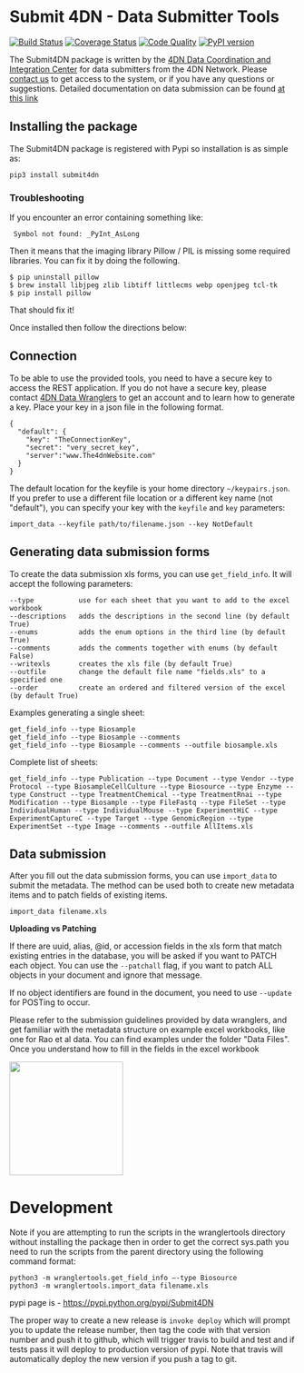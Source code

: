 # Submit 4DN - Data Submitter Tools

[![Build Status](https://travis-ci.org/hms-dbmi/Submit4DN.svg?branch=master)](https://travis-ci.org/hms-dbmi/Submit4DN)
[![Coverage Status](https://coveralls.io/repos/github/hms-dbmi/Submit4DN/badge.svg?branch=master)](https://coveralls.io/github/hms-dbmi/Submit4DN?branch=master)
[![Code Quality](https://api.codacy.com/project/badge/Grade/a4d521b4dd9c49058304606714528538)](https://www.codacy.com/app/jeremy_7/Submit4DN)
[![PyPI version](https://badge.fury.io/py/Submit4DN.svg)](https://badge.fury.io/py/Submit4DN)

The Submit4DN package is written by the [4DN Data Coordination and Integration Center](http://dcic.4dnucleome.org/) for data submitters from the 4DN Network. Please [contact us](mailto:4DN.DCIC.support@hms-dbmi.atlassian.net) to get access to the system, or if you have any questions or suggestions.  Detailed documentation on data submission can be found [at this link](https://docs.google.com/document/d/1Xh4GxapJxWXCbCaSqKwUd9a2wTiXmfQByzP0P8q5rnE/edit?usp=sharing)

## Installing the package

The Submit4DN package is registered with Pypi so installation is as simple as:

```
pip3 install submit4dn
```

### Troubleshooting

If you encounter an error containing something like:  

```
 Symbol not found: _PyInt_AsLong
```

Then it means that the imaging library Pillow / PIL is missing some required libraries.  You can fix it by doing the following.

```shell
$ pip uninstall pillow
$ brew install libjpeg zlib libtiff littlecms webp openjpeg tcl-tk
$ pip install pillow
```

That should fix it!


Once installed then follow the directions below:



## Connection
To be able to use the provided tools, you need to have a secure key to access the REST application.
If you do not have a secure key, please contact [4DN Data Wranglers](mailto:4DN.DCIC.support@hms-dbmi.atlassian.net)
to get an account and to learn how to generate a key. Place your key in a json file in the following format.

    {
      "default": {
        "key": "TheConnectionKey",
        "secret": "very_secret_key",
        "server":"www.The4dnWebsite.com"
      }
    }

The default location for the keyfile is your home directory `~/keypairs.json`.
If you prefer to use a different file location or a different key name (not "default"), you can specify your key with the `keyfile` and `key` parameters:

    import_data --keyfile path/to/filename.json --key NotDefault

## Generating data submission forms
To create the data submission xls forms, you can use `get_field_info`.
It will accept the following parameters:

    --type           use for each sheet that you want to add to the excel workbook
    --descriptions   adds the descriptions in the second line (by default True)
    --enums          adds the enum options in the third line (by default True)
    --comments       adds the comments together with enums (by default False)
    --writexls       creates the xls file (by default True)
    --outfile        change the default file name "fields.xls" to a specified one
    --order          create an ordered and filtered version of the excel (by default True)


Examples generating a single sheet:
```
get_field_info --type Biosample
get_field_info --type Biosample --comments
get_field_info --type Biosample --comments --outfile biosample.xls

```

Complete list of sheets:
~~~~
get_field_info --type Publication --type Document --type Vendor --type Protocol --type BiosampleCellCulture --type Biosource --type Enzyme --type Construct --type TreatmentChemical --type TreatmentRnai --type Modification --type Biosample --type FileFastq --type FileSet --type IndividualHuman --type IndividualMouse --type ExperimentHiC --type ExperimentCaptureC --type Target --type GenomicRegion --type ExperimentSet --type Image --comments --outfile AllItems.xls

~~~~


## Data submission
After you fill out the data submission forms, you can use `import_data` to submit the metadata. The method can be used both to create new metadata items and to patch fields of existing items.

	import_data filename.xls

**Uploading vs Patching**

If there are uuid, alias, @id, or accession fields in the xls form that match existing entries in the database, you will be asked if you want to PATCH each object.
You can use the `--patchall` flag, if you want to patch ALL objects in your document and ignore that message.

If no object identifiers are found in the document, you need to use `--update` for POSTing to occur.

Please refer to the submission guidelines provided by data wranglers, and get familiar with the metadata structure on example excel workbooks, like one for Rao et al data. You can find examples under the folder "Data Files". Once you understand how to fill in the fields in the excel workbook

<img src="https://media.giphy.com/media/l0HlN5Y28D9MzzcRy/giphy.gif" width="200" height="200" />

# Development
Note if you are attempting to run the scripts in the wranglertools directory without installing the package then in order to get the correct sys.path you need to run the scripts from the parent directory using the following command format:

    python3 -m wranglertools.get_field_info —-type Biosource
	python3 -m wranglertools.import_data filename.xls

pypi page is - https://pypi.python.org/pypi/Submit4DN


The proper way to create a new release is `invoke deploy` which will prompt
you to update the release number, then tag the code with that version number
and push it to github, which will trigger travis to build and test and if
tests pass it will deploy to production version of pypi. Note that travis will
automatically deploy the new version if you push a tag to git.

